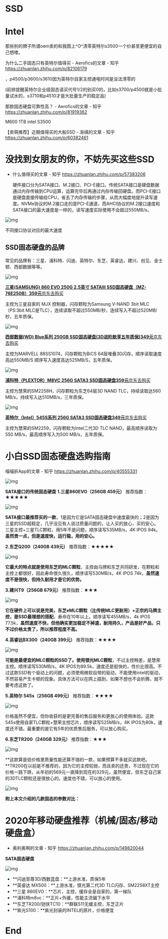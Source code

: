 # SSD



# Intel





那些别的牌子所谓oem卖的和我图上^O^清零英特尔s3500一个价甚至更便宜的自己想喽。

为什么二手固态只有英特尔值得买 - Aerofics的文章 - 知乎 https://zhuanlan.zhihu.com/p/82106179



，p4500/p3600/s3610因为英特尔自家主控通电时间是没法清零的

(前排提醒英特尔企业级固态请买代号1/2的别买0的，比如s3700/p4500就是小批量试水的，s3710和p4510才是大批量生产的稳定品)

那款固态硬盘可靠性高？ - Aerofics的文章 - 知乎 https://zhuanlan.zhihu.com/p/81919362





M600 1TB   intel S3500

【卖萌推荐】近期值得买的大船SSD - 渐缜的文章 - 知乎 https://zhuanlan.zhihu.com/p/60382461



# 没找到女朋友的你，不妨先买这些SSD

- 什么值得买的文章 - 知乎 https://zhuanlan.zhihu.com/p/57383206



   硬件接口分为SATA接口、M.2接口、PCI-E接口。传统SATA接口是硬盘数据通过内存传输到CPU运算，运算完毕后再通过内存传输回硬盘。而PCI-E接口是硬盘直接传输给CPU，省去了内存传输的步骤，从而大幅度地提升读写速度。NVMe协议的M.2接口走的是PCI-E通道，而AHCI协议的M.2接口速度和SATA接口的最大速度是一样的，读写速度实际使用不会超过550MB/s。



![img](SSD.assets/v2-703bf4347e2d718e00b123134ce9f56d_1440w.png)

不同接口协议对应的最大速度

## SSD固态硬盘的品牌

 常见的品牌有：三星、浦科特、闪迪、英特尔、东芝、英睿达、建兴、创见、金士顿、西部数据等等。



![img](SSD.assets/v2-8dc1ca1cfee7340b4a704b6bbbdb104b_1440w.png)







**[三星(SAMSUNG) 860 EVO 250G 2.5英寸 SATAIII SSD固态硬盘（MZ-76E250B）359元](https://link.zhihu.com/?target=https%3A//go.smzdm.com/7f4f7981ac03bf96/ca_bb_yc_163_70110399_10335_0_1519_0)**[京东](https://link.zhihu.com/?target=https%3A//go.smzdm.com/7f4f7981ac03bf96/ca_bb_yc_163_70110399_10335_0_1519_0)[去购买](https://link.zhihu.com/?target=https%3A//go.smzdm.com/7f4f7981ac03bf96/ca_bb_yc_163_70110399_10335_0_1519_0)

  主控为三星自家的 MJX 控制器，闪存颗粒为Samsung V-NAND 3bit MLC（PS:3bit MLC是TLC），连续读取不超过550MB/秒，连续写入不超过520MB/秒，五年质保。

![img](SSD.assets/v2-110b268881f7b1f182305ea1ccb67417_1440w.jpg)

**[西部数据(WD) Blue系列 250GB SSD固态硬盘(3D进阶款享五年质保)349元](https://link.zhihu.com/?target=https%3A//go.smzdm.com/3a5fae1046f00d81/ca_bb_yc_163_70110399_10335_0_1519_0)**[京东](https://link.zhihu.com/?target=https%3A//go.smzdm.com/3a5fae1046f00d81/ca_bb_yc_163_70110399_10335_0_1519_0)[去购买](https://link.zhihu.com/?target=https%3A//go.smzdm.com/3a5fae1046f00d81/ca_bb_yc_163_70110399_10335_0_1519_0)

  主控为MARVELL 88SS1074，闪存颗粒为BiCS 64层堆叠3D闪存，顺序读取速度高达550MB/S 顺序写入速度高达525MB/S，五年质保。

![img](SSD.assets/v2-9be2e9d327d40245eb7d909fba7ccac7_1440w.jpg)

**[浦科特（PLEXTOR）M8VC 256G SATA3 SSD固态硬盘359元](https://link.zhihu.com/?target=https%3A//go.smzdm.com/8f2b2225ee92c759/ca_bb_yc_163_70110399_10335_0_1519_0)**[京东](https://link.zhihu.com/?target=https%3A//go.smzdm.com/8f2b2225ee92c759/ca_bb_yc_163_70110399_10335_0_1519_0)[去购买](https://link.zhihu.com/?target=https%3A//go.smzdm.com/8f2b2225ee92c759/ca_bb_yc_163_70110399_10335_0_1519_0)

  主控为慧荣的SM2258H，闪存颗粒为东芝64层3D NAND TLC，持续读取达560 MB/s，持续写入达510MB/s，三年质保。 

![img](SSD.assets/v2-c589ebb986d49408e5f6ebb5513241d8_1440w.jpg)

**[英特尔（Intel）545S系列 256G SATA3 SSD固态硬盘349元](https://link.zhihu.com/?target=https%3A//go.smzdm.com/9ceac02a9306f1ff/ca_bb_yc_163_70110399_10335_0_1519_0)**[京东](https://link.zhihu.com/?target=https%3A//go.smzdm.com/9ceac02a9306f1ff/ca_bb_yc_163_70110399_10335_0_1519_0)[去购买](https://link.zhihu.com/?target=https%3A//go.smzdm.com/9ceac02a9306f1ff/ca_bb_yc_163_70110399_10335_0_1519_0)

  主控为慧荣的SM2259，闪存颗粒为Intel二代3D TLC NAND，最高顺序读取为550 MB/s，最高顺序写入为500 MB/s，五年质保。









# 小白SSD固态硬盘选购指南 

 喵喵折App的文章 - 知乎 https://zhuanlan.zhihu.com/p/40555331



![img](SSD.assets/v2-aeafb95edb208db2083b56800cab43d6_1440w.jpg)


**SATA接口的传统固态硬盘**
**1.三星860EVO（256GB 459元）** 
推荐指数：★★★★★

![img](SSD.assets/v2-128fc79f15c2b4465793480abc19b98f_1440w.jpg)

**SATA接口最推荐买的一款**，1是因为它是SATA固态硬盘中速度最快的；2是因为三星的SSD超稳定，几乎没见有人说过质量问题的，让人买的放心，买的安心。三星主控+三星TLC颗粒，用5年不是问题，顺序读写535MB/s，4K IPOS 94k。**虽然贵一点，但是速度快，运行稳，用的安心。** 

**2.东芝Q200（240GB 439元）** 
推荐指数：★★★★★

![img](SSD.assets/v2-9c6929834c6f44ef2647b3a4be19d01a_1440w.jpg)

**它最大的特点就是使用东芝的MLC颗粒**，主控由马牌和东芝共同研发，在颗粒和主控上都很好，因此寿命很久很久，顺序读写530MB/s，4K IPOS 74k，**虽然速度不是很快，但持久耐用才是它的优势。** 

**3.建兴T9（256GB 679元）** 
推荐指数：★★★

![img](SSD.assets/v2-8e33799d31b0f542762dceb914291b4f_1440w.jpg)

**它在硬件上可以说是完美，东芝eMLC颗粒（比传统MLC更耐用）+正宗的马牌主控，是SSD最理想的搭配**，寿命在10年以上。顺序读写455MB/s，4k IPOS 77.5k，**虽然速度不快，但他确实更加稳定不掉速，耐用持久，产品是好产品，只不过价格太贵了，所以推荐程度不高。** 

**4.英睿达BX300（240GB 399元）** 
推荐指数：★★★★

![img](SSD.assets/v2-e3a9b75f54baa396ad81308c241799e7_1440w.jpg)

**可能是最便宜的MLC颗粒的SSD了。**使用**镁光MLC颗粒**，不过主控稍差，是慧荣主控。顺序读写530MB/s，4K  IPOS为89.5k，速度还是挺快的，性价比很高。不过这款SSD有个驱动上的问题，必须使用微软自带的驱动，不能使用intel的驱动，不然容易产生卡顿的现象。具体方法可以在网上插到，如果不想也不会折腾，就不要考虑这款了。 

**5.英特尔 545s（256GB 499元）** 
推荐指数：★★★★

![img](SSD.assets/v2-67fee5ddc032f5e6dc216203267e493b_1440w.jpg)

价格虽然不便宜，但你收获的是更完善的售后服务和更放心的使用体验。这款545s使用自家TLC颗粒+慧荣主控芯片，顺序读写525MB/s，4K IPOS为80k，速度还不错。最重要的是它有5年的优质售后服务，可以放心购买。 

**6.东芝TR200（240GB 329元）** 
推荐指数：★★★

![img](SSD.assets/v2-138f868b6ab83d6e9c9e7ac61f07477e_1440w.jpg)

**这款算是低价格里质量性能还算不错的一款，如果预算不多就买这款吧。**TR200在以前是不推荐的，因为它的主控较弱，而且卖的还贵，不过现在它的价格一路下跌，从年初的569元一直降到现在的329元，虽然便宜，但东芝自己家的3DTLC颗粒还是很放心的。速度也不错，可以放心的使用。

![img](SSD.assets/v2-4c6d88037ede885335d457b8fdb0c9e6_1440w.jpg)



**附上本文介绍的几款固态的参数对比：**



# 2020年移动硬盘推荐（机械/固态/移动硬盘盒）

 - 奥利奥啊的文章 - 知乎 https://zhuanlan.zhihu.com/p/149820044



**SATA固态硬盘**

![img](SSD.assets/v2-5f2d91c30a771e7868e70f54858fa17a_1440w.jpg)

- **闪迪至尊3D/西数蓝盘：**上游水准，质保5年
- **英睿达 MX500：**上游水准，镁光第二代3D TLC闪存、SM2258XT主控
- **三星 860EVO：**芯片，主控，缓存全是自家的，第一梯队
- **浦科特m8vc：**正片+外缓，性能主流偏下水平
- **东芝TR200/铠侠TC10：**群联S11无缓主控，东芝正片
- **紫光S100：**紫光封装的INTEL的原片，价格便宜

# End